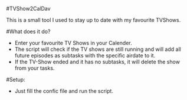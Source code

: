 #TVShow2CalDav

This is a small tool I used to stay up to date with my favourite TVShows.

#What does it do?
- Enter your favourite TV Shows in your Calender.
- The script will check if the TV shows are still running and will add all future episodes as subtasks with the specific airdate to it.
- If the TV-Show ended and it has no subtasks, it will delete the show from your tasks.

#Setup:
- Just fill the confic file and run the script.
